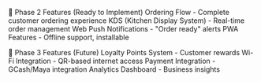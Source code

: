🎯 Phase 2 Features (Ready to Implement)
Ordering Flow - Complete customer ordering experience
KDS (Kitchen Display System) - Real-time order management
Web Push Notifications - "Order ready" alerts
PWA Features - Offline support, installable

🚀 Phase 3 Features (Future)
Loyalty Points System - Customer rewards
Wi-Fi Integration - QR-based internet access
Payment Integration - GCash/Maya integration
Analytics Dashboard - Business insights